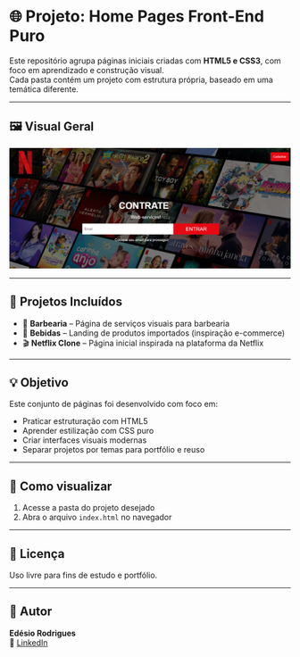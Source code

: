 # 🌐 Projeto: Home Pages Front-End Puro

Este repositório agrupa páginas iniciais criadas com **HTML5 e CSS3**, com foco em aprendizado e construção visual.  
Cada pasta contém um projeto com estrutura própria, baseado em uma temática diferente.

---

## 🖼️ Visual Geral

<img src="./docs/home.png" alt="Imagem principal dos projetos" width="800"/>

---

## 📁 Projetos Incluídos

- 💈 **Barbearia** – Página de serviços visuais para barbearia
- 🥃 **Bebidas** – Landing de produtos importados (inspiração e-commerce)
- 🎬 **Netflix Clone** – Página inicial inspirada na plataforma da Netflix

---

## 💡 Objetivo

Este conjunto de páginas foi desenvolvido com foco em:

- Praticar estruturação com HTML5
- Aprender estilização com CSS puro
- Criar interfaces visuais modernas
- Separar projetos por temas para portfólio e reuso

---

## 🚀 Como visualizar

1. Acesse a pasta do projeto desejado
2. Abra o arquivo `index.html` no navegador

---

## 📄 Licença

Uso livre para fins de estudo e portfólio.

---

## 👤 Autor

**Edésio Rodrigues**  
🔗 [LinkedIn](https://www.linkedin.com/in/devedesio-rodrigues/)
